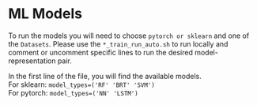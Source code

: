 # ML Models

To run the models you will need to choose `pytorch or sklearn` and one of the `Datasets`. Please use the `*_train_run_auto.sh` to run locally and comment or uncomment specific lines to run the desired model-representation pair.

In the first line of the file, you will find the available models. <br />
For sklearn: `model_types=('RF' 'BRT' 'SVM')`  <br />
For pytorch: `model_types=('NN' 'LSTM')`